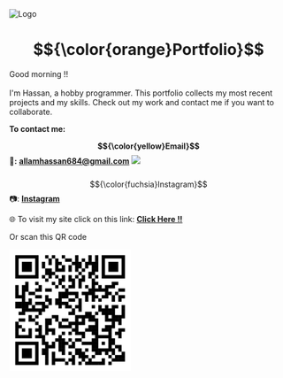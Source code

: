 <img src="https://raw.githubusercontent.com/portfoliioo/h/refs/heads/main/Deafult/Images/Logo.png" alt="Logo">
<br>

# $${\color{orange}Portfolio}$$
Good morning !! <br><br>I'm Hassan, a hobby programmer. This portfolio collects my most recent projects and my skills. Check out my work and contact me if you want to collaborate.

<strong>To contact me:</strong>

<strong>$${\color{yellow}Email}$$ 📧:</strong> <a href="mailto: allamhassan684@gmail.com"><strong>allamhassan684@gmail.com</strong></a>
<span><img src="https://portfoliioo.github.io/h/images/Logo.png" style="width: 80px; height: auto;"></span>
<br>
<br>
$${\color{fuchsia}Instagram}$$ 📷: <a href="#"><strong>Instagram</strong></a>

🌐 To visit my site click on this link: <a href="https://portfoliioo.github.io/h/"><strong>Click Here !!</strong></a>

Or scan this QR code

<img src="images/QRCode.png" width="220" height="220" alt="QR-Code">
